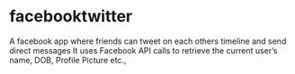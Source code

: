 # facebooktwitter
A facebook app where friends can tweet on each others timeline and send direct messages
It uses Facebook API calls to retrieve the current user’s name, DOB, Profile Picture etc.,
